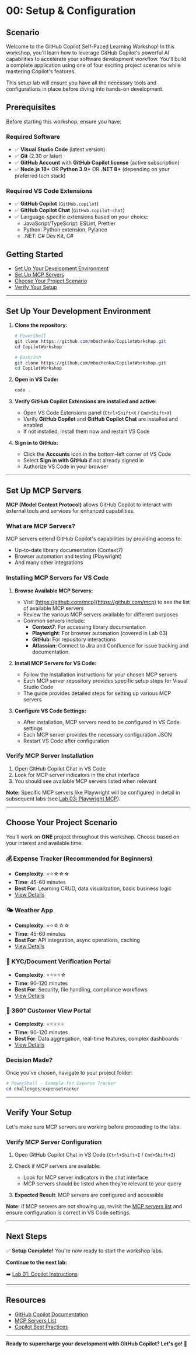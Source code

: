# 00: Setup & Configuration

## Scenario

Welcome to the GitHub Copilot Self-Paced Learning Workshop! In this workshop, you'll learn how to leverage GitHub Copilot's powerful AI capabilities to accelerate your software development workflow. You'll build a complete application using one of four exciting project scenarios while mastering Copilot's features.

This setup lab will ensure you have all the necessary tools and configurations in place before diving into hands-on development.

## Prerequisites

Before starting this workshop, ensure you have:

### Required Software
- ✅ **Visual Studio Code** (latest version)
- ✅ **Git** (2.30 or later)
- ✅ **GitHub Account** with **GitHub Copilot license** (active subscription)
- ✅ **Node.js 18+** OR **Python 3.9+** OR **.NET 8+** (depending on your preferred tech stack)

### Required VS Code Extensions
- ✅ **GitHub Copilot** (`GitHub.copilot`)
- ✅ **GitHub Copilot Chat** (`GitHub.copilot-chat`)
- ✅ Language-specific extensions based on your choice:
  - JavaScript/TypeScript: ESLint, Prettier
  - Python: Python extension, Pylance
  - .NET: C# Dev Kit, C#

## Getting Started

- [Set Up Your Development Environment](#set-up-your-development-environment)
- [Set Up MCP Servers](#set-up-mcp-servers)
- [Choose Your Project Scenario](#choose-your-project-scenario)
- [Verify Your Setup](#verify-your-setup)

---

## Set Up Your Development Environment

1. **Clone the repository:**

   ```powershell
   # PowerShell
   git clone https://github.com/mbochenko/CopilotWorkshop.git
   cd CopilotWorkshop
   ```

   ```bash
   # Bash/Zsh
   git clone https://github.com/mbochenko/CopilotWorkshop.git
   cd CopilotWorkshop
   ```

2. **Open in VS Code:**

   ```powershell
   code .
   ```

3. **Verify GitHub Copilot Extensions are installed and active:**

   - Open VS Code Extensions panel (`Ctrl+Shift+X` / `Cmd+Shift+X`)
   - Verify **GitHub Copilot** and **GitHub Copilot Chat** are installed and enabled
   - If not installed, install them now and restart VS Code

4. **Sign in to GitHub:**

   - Click the **Accounts** icon in the bottom-left corner of VS Code
   - Select **Sign in with GitHub** if not already signed in
   - Authorize VS Code in your browser

---

## Set Up MCP Servers

**MCP (Model Context Protocol)** allows GitHub Copilot to interact with external tools and services for enhanced capabilities.

### What are MCP Servers?

MCP servers extend GitHub Copilot's capabilities by providing access to:
- Up-to-date library documentation (Context7)
- Browser automation and testing (Playwright)
- And many other integrations

### Installing MCP Servers for VS Code

1. **Browse Available MCP Servers:**
   - Visit [https://github.com/mcp](https://github.com/mcp) to see the list of available MCP servers
   - Review the various MCP servers available for different purposes
   - Common servers include:
     - **Context7**: For accessing library documentation
     - **Playwright**: For browser automation (covered in Lab 03)
     - **GitHub**: For repository interactions
     - **Atlassian**: Connect to Jira and Confluence for issue tracking and documentation.

2. **Install MCP Servers for VS Code:**
   - Follow the installation instructions for your chosen MCP servers
   - Each MCP server repository provides specific setup steps for Visual Studio Code
   - The guide provides detailed steps for setting up various MCP servers

3. **Configure VS Code Settings:**
   - After installation, MCP servers need to be configured in VS Code settings
   - Each MCP server provides the necessary configuration JSON
   - Restart VS Code after configuration

### Verify MCP Server Installation

1. Open GitHub Copilot Chat in VS Code
2. Look for MCP server indicators in the chat interface
3. You should see available MCP servers listed when relevant

**Note:** Specific MCP servers like Playwright will be configured in detail in subsequent labs (see [Lab 03: Playwright MCP](./03-playwright-mcp.md)).

---

## Choose Your Project Scenario

You'll work on **ONE** project throughout this workshop. Choose based on your interest and available time:

### 💰 Expense Tracker (Recommended for Beginners)
- **Complexity**: ⭐⭐☆☆☆
- **Time**: 45-60 minutes
- **Best For**: Learning CRUD, data visualization, basic business logic
- [View Details](../challenges/expensetracker/README.md)

### 🌤️ Weather App
- **Complexity**: ⭐⭐☆☆☆
- **Time**: 45-60 minutes
- **Best For**: API integration, async operations, caching
- [View Details](../challenges/weatherapp/README.md)

### 🔐 KYC/Document Verification Portal
- **Complexity**: ⭐⭐⭐⭐☆
- **Time**: 90-120 minutes
- **Best For**: Security, file handling, compliance workflows
- [View Details](../challenges/kycportal/README.md)

### 👥 360° Customer View Portal
- **Complexity**: ⭐⭐⭐⭐⭐
- **Time**: 90-120 minutes
- **Best For**: Data aggregation, real-time features, complex dashboards
- [View Details](../challenges/360customer/README.md)

### Decision Made?

Once you've chosen, navigate to your project folder:

```powershell
# PowerShell - Example for Expense Tracker
cd challenges/expensetracker
```

---

## Verify Your Setup

Let's make sure MCP servers are working before proceeding to the labs.

### Verify MCP Server Configuration

1. Open GitHub Copilot Chat in VS Code (`Ctrl+Shift+I` / `Cmd+Shift+I`)

2. Check if MCP servers are available:
   - Look for MCP server indicators in the chat interface
   - MCP servers should be listed when they're relevant to your query

3. **Expected Result**: MCP servers are configured and accessible

**Note:** If MCP servers are not showing up, revisit the [MCP servers list](https://github.com/mcp) and ensure configuration is correct in VS Code settings.

---

## Next Steps

✅ **Setup Complete!** You're now ready to start the workshop labs.

**Continue to the next lab:**

➡️ [Lab 01: Copilot Instructions](./01-copilot-instructions.md)

---

## Resources

- [GitHub Copilot Documentation](https://docs.github.com/en/copilot)
- [MCP Servers List](https://github.com/mcp)
- [Copilot Best Practices](../COPILOT_BEST_PRACTICES.md)

---

**Ready to supercharge your development with GitHub Copilot? Let's go! 🚀**
